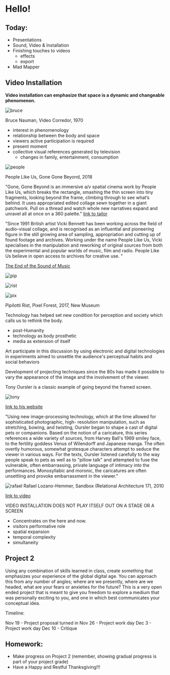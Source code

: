 # Hello!
## Today:
- Presentations
- Sound, Video & Installation
- Finishing touches to videos
  - effects
  - export
- Mad Mapper

## Video Installation

**Video installation can emphasize that space is a dynamic and changeable phenomenon.**

![bruce](https://www.phaidon.com/resource/1970corridor.jpg)

Bruce Nauman, Video Corredor, 1970

- interest in phenomenology
- relationship between the body and space
- viewers active participation is required
- present moment
- collective visual references generated by television
  - changes in family, entertainment, consumption

![people](http://peoplelikeus.org/wp-content/uploads/2017/09/2PEOPLELIKEUS-GONEGONEBEYOND.jpg)

People Like Us, Gone Gone Beyond, 2018

"Gone, Gone Beyond is an immersive a/v spatial cinema work by People Like Us, which breaks the rectangle, smashing the thin screen into tiny fragments, looking beyond the frame, climbing through to see what’s behind.  It uses appropriated edited collage sewn together in a giant patchwork. Pull on a thread and watch whole new narratives expand and unravel all at once on a 360 palette."
[link to tailor](https://vimeo.com/300272753?autoplay=1)

"Since 1991 British artist Vicki Bennett has been working across the field of audio-visual collage, and is recognised as an influential and pioneering figure in the still growing area of sampling, appropriation and cutting up of found footage and archives. Working under the name People Like Us, Vicki specialises in the manipulation and reworking of original sources from both the experimental and popular worlds of music, film and radio. People Like Us believe in open access to archives for creative use. "

[The End of the Sound of Music](http://peoplelikeus.org/2011/the-sound-of-the-end-of-music/)

![pip](http://artfcity.com/wp-content/uploads/2016/12/28RISTJP4-master675-640x428.jpg)

![rist](https://static.mfah.com/app/images/eaeb845c-505b-e711-80cf-0050569125fe.636341754350419206.jpg?maxWidth=1600&maxHeight=1600&format=jpg&quality=90)

![pix](https://prismic-io.s3.amazonaws.com/masterdynamic/bb951b801a1469afade395f1c991f9649b0eec7f_blog_pipilottirist_02.jpg)

Pipilotti Rist, Pixel Forest, 2017, New Museum

Technology has helped set new condition for perception and society which calls us to rethink the body.
- post-Humanity
- technology as body prosthetic
- media as extension of itself

Art participate in this discussion by using electronic and digital technologies in experiments aimed to unsettle the audience's perceptual habits and social behaviors

Development of projecting techniques since the 80s has made it possible to vary the appearance of the image and the involvement of the viewer.

Tony Oursler is a classic example of going beyond the framed screen.

![tony](https://static1.squarespace.com/static/58121f0bd1758eacbcccef4a/58bde679be65941918a8ef64/58bde67cd2b85732538f2890/1488840318785/Cyc_2003_big.jpg?format=2500w)

[link to his website](https://www.tonyoursler.space/face-to-face)

"Using new image-processing technology, which at the time allowed for sophisticated photographic, high- resolution manipulation, such as stretching, bowing, and twisting, Oursler began to shape a cast of digital pets or companions. Based on the notion of a caricature, this series references a wide variety of sources, from Harvey Ball's 1969 smiley face, to the fertility goddess Venus of Wilendorff and Japanese manga. The often overtly humorous, somewhat grotesque characters attempt to seduce the viewer in various ways. For the texts, Oursler listened carefully to the way people speak to pets as well as to "pillow talk" and attempted to fuse the vulnerable, often embarrassing, private language of intimacy into the performances. Monosyllabic and moronic, the caricatures are often unsettling and provoke embarrassment in the viewer."

![rafael](http://www.lozano-hemmer.com/image_sets/sandbox/seoul_2018/sandbox_seoul_2018_ml_001.jpg)
Rafael Lozano-Hemmer, Sandbox (Relational Architecture 17), 2010

[link to video](http://www.lozano-hemmer.com/sandbox.php)

VIDEO INSTALLATION DOES NOT PLAY ITSELF OUT ON A STAGE OR A SCREEN
- Concentrates on the here and now.
- visitors performative role
- spatial expansion
- temporal complexity
- simultaneity


## Project 2

Using any combination of skills learned in class, create something that emphasizes your experience of the global digital age. You can approach this from any number of angles; where are we presently, where are we headed, what are your fears or anxieties for the future? This is a very open ended project that is meant to give you freedom to explore a medium that was personally exciting to you, and one in which best communicates your conceptual idea.

Timeline:

Nov 19 - Project proposal turned in
Nov 26 - Project work day
Dec 3 - Project work day
Dec 10 - Critique


## Homework:

- Make progress on Project 2 (remember, showing gradual progress is part of your project grade)
- Have a Happy and Restful Thanksgiving!!!
